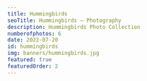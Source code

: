 ```yaml
---
title: Hummingbirds
seoTitle: Hummingbirds — Photography
description: Hummingbirds Photo Collection
numberofphotos: 6
date: 2022-07-20
id: hummingbirds
img: banners/hummingbirds.jpg
featured: true
featuredOrder: 2
---
```

